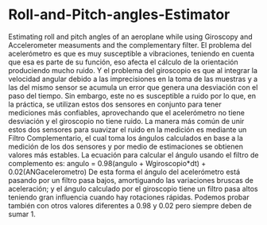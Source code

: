 # Roll-and-Pitch-angles-Estimator
Estimating roll and pitch angles of an aeroplane while using Giroscopy and Accelerometer measuments and the complementary filter.
El problema del acelerómetro es que es muy susceptible a vibraciones, teniendo en cuenta que esa es parte de su función, eso afecta el cálculo de la orientación produciendo mucho ruido. Y el problema del giroscopio es que al integrar la velocidad angular debido a las imprecisiones en la toma de las muestras y a las del mismo sensor se acumula un error que genera una desviación con el paso del tiempo. Sin embargo, este no es susceptible a ruido por lo que, en la práctica, se utilizan estos dos sensores en conjunto para tener mediciones más confiables, aprovechando que el acelerómetro no tiene desviación y el giroscopio no tiene ruido.
La manera más común de unir estos dos sensores para suavizar el ruido en la medición es mediante un Filtro Complementario, el cual toma los ángulos calculados en base a la medición de los dos sensores y por medio de estimaciones se obtienen valores más estables.
La ecuación para calcular el ángulo usando el filtro de complemento es:
angulo = 0.98(angulo + Wgiroscopio*dt) + 0.02(ANGacelerometro)
De esta forma el ángulo del acelerómetro está pasando por un filtro pasa bajos, amortiguando las variaciones bruscas de aceleración; y el ángulo calculado por el giroscopio tiene un filtro pasa altos teniendo gran influencia cuando hay rotaciones rápidas. Podemos probar también con otros valores diferentes a 0.98 y 0.02 pero siempre deben de sumar 1.
